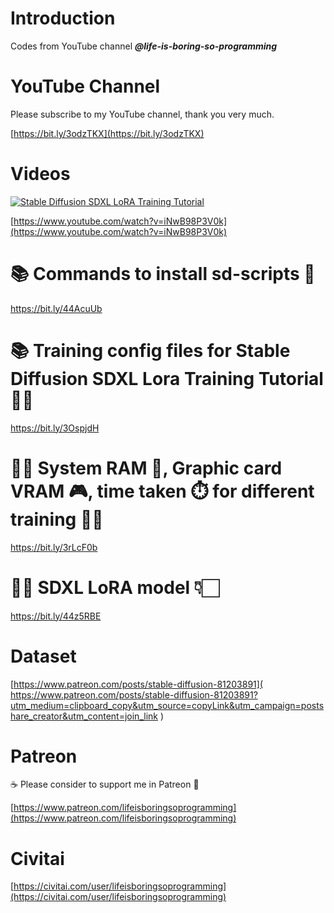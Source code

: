 # Introduction
Codes from YouTube channel ***@life-is-boring-so-programming***

# YouTube Channel
Please subscribe to my YouTube channel, thank you very much. 

[https://bit.ly/3odzTKX](https://bit.ly/3odzTKX)

# Videos
[![Stable Diffusion SDXL LoRA Training Tutorial](https://img.youtube.com/vi/iNwB98P3V0k/sddefault.jpg)](https://www.youtube.com/watch?v=iNwB98P3V0k)

[https://www.youtube.com/watch?v=iNwB98P3V0k](https://www.youtube.com/watch?v=iNwB98P3V0k)


# 📚 Commands to install sd-scripts 📝
https://bit.ly/44AcuUb

# 📚 Training config files for Stable Diffusion SDXL Lora Training Tutorial 🚀📝
https://bit.ly/3OspjdH

# 🏋️‍♀️ System RAM 💾, Graphic card VRAM 🎮, time taken ⏱️ for different training 🏋️‍♀️
https://bit.ly/3rLcF0b

# 👩‍🦰 SDXL LoRA model 👇🏻
https://bit.ly/44z5RBE

# Dataset
[https://www.patreon.com/posts/stable-diffusion-81203891](
https://www.patreon.com/posts/stable-diffusion-81203891?utm_medium=clipboard_copy&utm_source=copyLink&utm_campaign=postshare_creator&utm_content=join_link
)

# Patreon
☕️ Please consider to support me in Patreon 🍻

[https://www.patreon.com/lifeisboringsoprogramming](https://www.patreon.com/lifeisboringsoprogramming)

# Civitai
[https://civitai.com/user/lifeisboringsoprogramming](https://civitai.com/user/lifeisboringsoprogramming)
